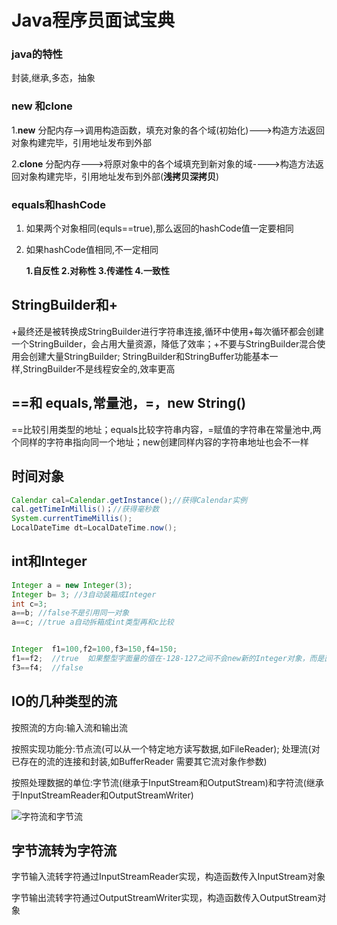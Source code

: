 # Java程序员面试宝典

### java的特性

封装,继承,多态，抽象

### new 和clone

1.**new** 分配内存-->调用构造函数，填充对象的各个域(初始化)--->构造方法返回对象构建完毕，引用地址发布到外部

2.**clone** 分配内存--->将原对象中的各个域填充到新对象的域---->构造方法返回对象构建完毕，引用地址发布到外部(**浅拷贝深拷贝**)         

### equals和hashCode

1. 如果两个对象相同(equls==true),那么返回的hashCode值一定要相同

2. 如果hashCode值相同,不一定相同

   **1.自反性 2.对称性 3.传递性 4.一致性**

## StringBuilder和+

+最终还是被转换成StringBuilder进行字符串连接,循环中使用+每次循环都会创建一个StringBuilder，会占用大量资源，降低了效率；+不要与StringBuilder混合使用会创建大量StringBuilder;  StringBuilder和StringBuffer功能基本一样,StringBuilder不是线程安全的,效率更高

## ==和 equals,常量池，=，new String()

==比较引用类型的地址；equals比较字符串内容，=赋值的字符串在常量池中,两个同样的字符串指向同一个地址；new创建同样内容的字符串地址也会不一样

## 时间对象

```java
Calendar cal=Calendar.getInstance();//获得Calendar实例
cal.getTimeInMillis()；//获得毫秒数
System.currentTimeMillis();
LocalDateTime dt=LocalDateTime.now();
```



## int和Integer

```java
Integer a = new Integer(3);
Integer b= 3; //3自动装箱成Integer
int c=3;
a==b; //false不是引用同一对象
a==c; //true a自动拆箱成int类型再和c比较


Integer  f1=100,f2=100,f3=150,f4=150;
f1==f2;  //true  如果整型字面量的值在-128-127之间不会new新的Integer对象，而是直接引用常量池中的Integer对象
f3==f4;  //false

```



## IO的几种类型的流

按照流的方向:输入流和输出流     	 

按照实现功能分:节点流(可以从一个特定地方读写数据,如FileReader);  处理流(对已存在的流的连接和封装,如BufferReader		          需要其它流对象作参数)

按照处理数据的单位:字节流(继承于InputStream和OutputStream)和字符流(继承于InputStreamReader和OutputStreamWriter)

![字符流和字节流](F:\gitLibrary\DocNote\java\字符流和字节流.png)

## 字节流转为字符流

字节输入流转字符通过InputStreamReader实现，构造函数传入InputStream对象

字节输出流转字符通过OutputStreamWriter实现，构造函数传入OutputStream对象